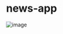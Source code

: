# news-app

![image](https://github.com/user-attachments/assets/ad246d90-8ab9-4eb3-9fbc-b0197d9a3c15)

